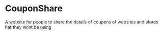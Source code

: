 # CouponShare
A website for people to share the details of coupons of websites and stores hat they wont be using
